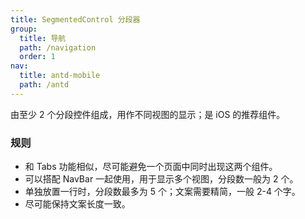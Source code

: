 ```yaml
---
title: SegmentedControl 分段器
group:
  title: 导航
  path: /navigation
  order: 1
nav:
  title: antd-mobile
  path: /antd
---
```


由至少 2 个分段控件组成，用作不同视图的显示；是 iOS 的推荐组件。

### 规则
- 和 Tabs 功能相似，尽可能避免一个页面中同时出现这两个组件。
- 可以搭配 NavBar 一起使用，用于显示多个视图，分段数一般为 2 个。
- 单独放置一行时，分段数最多为 5 个；文案需要精简，一般 2-4 个字。
- 尽可能保持文案长度一致。

<code src="./demos/basic.tsx" />

<API/>
